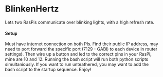 # BlinkenHertz
Lets two RasPis communicate over blinking lights, with a high refresh rate.

#### Setup
Must have internet connection on both PIs. Find their public IP address, may need to port forward the specific port (7129 - GABI) to each device in router settings). Then wire up a button and led to the correct pins in your RasPi, mine are 10 and 12. Running the bash script will run both python scripts simultaniously. If you want to run unteathered, you may want to add the bash script to the startup sequence. Enjoy!
